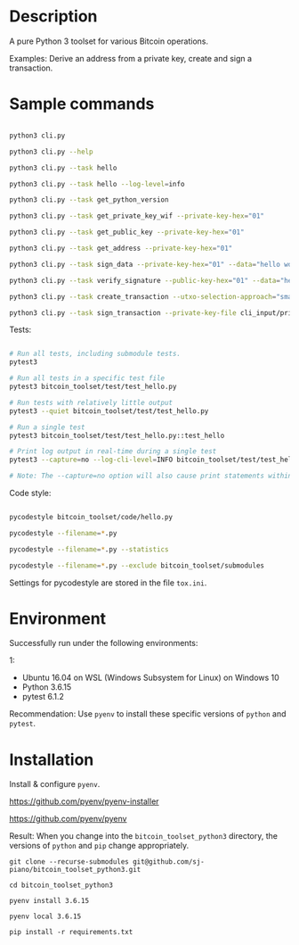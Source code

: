 # Description


A pure Python 3 toolset for various Bitcoin operations.

Examples: Derive an address from a private key, create and sign a transaction.




# Sample commands


```bash

python3 cli.py

python3 cli.py --help

python3 cli.py --task hello

python3 cli.py --task hello --log-level=info

python3 cli.py --task get_python_version

python3 cli.py --task get_private_key_wif --private-key-hex="01"

python3 cli.py --task get_public_key --private-key-hex="01"

python3 cli.py --task get_address --private-key-hex="01"

python3 cli.py --task sign_data --private-key-hex="01" --data="hello world"

python3 cli.py --task verify_signature --public-key-hex="01" --data="hello world" --signature="foo"

python3 cli.py --task create_transaction --utxo-selection-approach="smallest_first, one_address_at_a_time, smallest_address_first" --utxo-file cli_input/utxos.json --output-file cli_input/outputs.json > cli_input/transaction_unsigned.json

python3 cli.py --task sign_transaction --private-key-file cli_input/private_keys.txt --transaction-file cli_input/transaction_unsigned.json > cli_input/transaction_signed.txt

```


Tests:

```bash

# Run all tests, including submodule tests.
pytest3

# Run all tests in a specific test file
pytest3 bitcoin_toolset/test/test_hello.py

# Run tests with relatively little output
pytest3 --quiet bitcoin_toolset/test/test_hello.py

# Run a single test
pytest3 bitcoin_toolset/test/test_hello.py::test_hello

# Print log output in real-time during a single test
pytest3 --capture=no --log-cli-level=INFO bitcoin_toolset/test/test_hello.py::test_hello

# Note: The --capture=no option will also cause print statements within the test code to produce output.

```



Code style:


```bash

pycodestyle bitcoin_toolset/code/hello.py

pycodestyle --filename=*.py

pycodestyle --filename=*.py --statistics

pycodestyle --filename=*.py --exclude bitcoin_toolset/submodules

```

Settings for pycodestyle are stored in the file `tox.ini`.




# Environment


Successfully run under the following environments:

1:  
- Ubuntu 16.04 on WSL (Windows Subsystem for Linux) on Windows 10  
- Python 3.6.15
- pytest 6.1.2  

Recommendation: Use `pyenv` to install these specific versions of `python` and `pytest`.




# Installation


Install & configure `pyenv`.  

https://github.com/pyenv/pyenv-installer

https://github.com/pyenv/pyenv

Result: When you change into the `bitcoin_toolset_python3` directory, the versions of `python` and `pip` change appropriately.


```
git clone --recurse-submodules git@github.com/sj-piano/bitcoin_toolset_python3.git

cd bitcoin_toolset_python3

pyenv install 3.6.15

pyenv local 3.6.15

pip install -r requirements.txt
```








